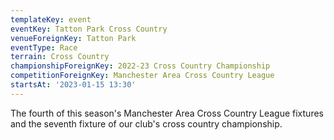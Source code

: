 ```yaml
---
templateKey: event
eventKey: Tatton Park Cross Country
venueForeignKey: Tatton Park
eventType: Race
terrain: Cross Country
championshipForeignKey: 2022-23 Cross Country Championship
competitionForeignKey: Manchester Area Cross Country League
startsAt: '2023-01-15 13:30'
---
```

The fourth of this season's Manchester Area Cross Country League fixtures and
the seventh fixture of our club's cross country championship.
